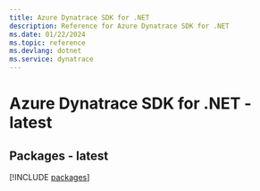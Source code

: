 ```yaml
---
title: Azure Dynatrace SDK for .NET
description: Reference for Azure Dynatrace SDK for .NET
ms.date: 01/22/2024
ms.topic: reference
ms.devlang: dotnet
ms.service: dynatrace
---
```

# Azure Dynatrace SDK for .NET - latest
## Packages - latest
[!INCLUDE [packages](dynatrace-index.md)]